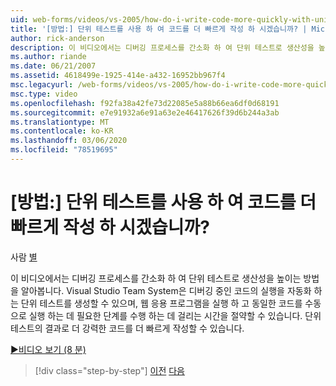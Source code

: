 ```yaml
---
uid: web-forms/videos/vs-2005/how-do-i-write-code-more-quickly-with-unit-tests
title: '[방법:] 단위 테스트를 사용 하 여 코드를 더 빠르게 작성 하 시겠습니까? | Microsoft Docs'
author: rick-anderson
description: 이 비디오에서는 디버깅 프로세스를 간소화 하 여 단위 테스트로 생산성을 높이는 방법을 알아봅니다. Visual Studio Team System이 다음을 생성할 수 있는 방법을 확인 합니다.
ms.author: riande
ms.date: 06/21/2007
ms.assetid: 4618499e-1925-414e-a432-16952bb967f4
msc.legacyurl: /web-forms/videos/vs-2005/how-do-i-write-code-more-quickly-with-unit-tests
msc.type: video
ms.openlocfilehash: f92fa38a42fe73d22085e5a88b66ea6df0d68191
ms.sourcegitcommit: e7e91932a6e91a63e2e46417626f39d6b244a3ab
ms.translationtype: MT
ms.contentlocale: ko-KR
ms.lasthandoff: 03/06/2020
ms.locfileid: "78519695"
---
```

# <a name="how-do-i-write-code-more-quickly-with-unit-tests"></a>[방법:] 단위 테스트를 사용 하 여 코드를 더 빠르게 작성 하 시겠습니까?

사람 [별](https://twitter.com/CMenegay)

이 비디오에서는 디버깅 프로세스를 간소화 하 여 단위 테스트로 생산성을 높이는 방법을 알아봅니다. Visual Studio Team System은 디버깅 중인 코드의 실행을 자동화 하는 단위 테스트를 생성할 수 있으며, 웹 응용 프로그램을 실행 하 고 동일한 코드를 수동으로 실행 하는 데 필요한 단계를 수행 하는 데 걸리는 시간을 절약할 수 있습니다. 단위 테스트의 결과로 더 강력한 코드를 더 빠르게 작성할 수 있습니다.

[&#9654;비디오 보기 (8 분)](https://channel9.msdn.com/Blogs/ASP-NET-Site-Videos/how-do-i-write-code-more-quickly-with-unit-tests)

> [!div class="step-by-step"]
> [이전](how-do-i-create-my-own-bug-work-item.md)
> [다음](how-do-i-practice-test-driven-development.md)
